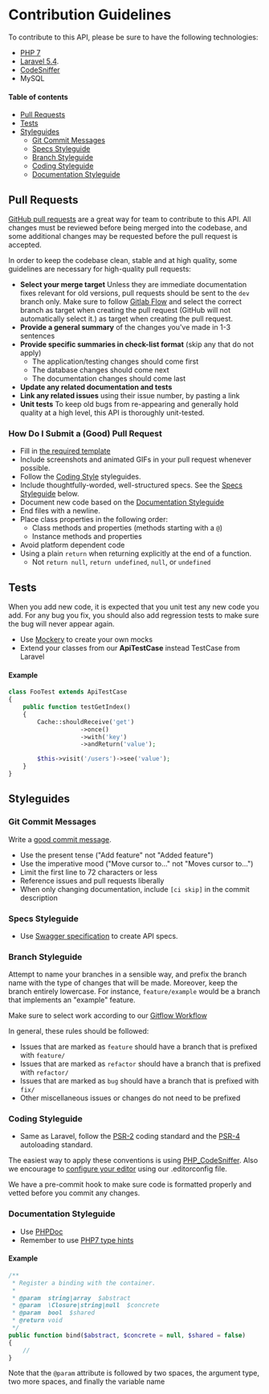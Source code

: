 # Contribution Guidelines

To contribute to this API, please be sure to have the following technologies:
- [PHP 7](http://php.net/manual/en/install.php)
- [Laravel 5.4](https://laravel.com/docs/5.4).
- [CodeSniffer](https://github.com/squizlabs/PHP_CodeSniffer)
- MySQL


#### Table of contents
* [Pull Requests](#pull-requests)  
* [Tests](#tests)  
* [Styleguides](#styleguides)  
  * [Git Commit Messages](#git-commit-messages)
  * [Specs Styleguide](#specs-styleguide)
  * [Branch Styleguide](#branch-styleguide)
  * [Coding Styleguide](#coding-styleguide)
  * [Documentation Styleguide](#documentation-styleguide)


## Pull Requests
[GitHub pull requests](https://help.github.com/articles/using-pull-requests)
are a great way for team to contribute to this API. All changes must be
reviewed before being merged into the codebase, and some additional changes may
be requested before the pull request is accepted.

In order to keep the codebase clean, stable and at high quality, some
guidelines are necessary for high-quality pull requests:

- **Select your merge target** Unless they are immediate documentation fixes
relevant for old versions, pull requests should be sent to the `dev` branch
only.
Make sure to follow [Gitlab Flow](https://about.gitlab.com/2014/09/29/gitlab-flow/) and select the correct branch as target when creating the pull request (GitHub will not automatically select it.)
as target when creating the pull request.
- **Provide a general summary** of the changes you've made in 1-3 sentences
- **Provide specific summaries in check-list format** (skip any that do not
    apply)
	* The application/testing changes should come first
	* The database changes should come next
	* The documentation changes should come last
- **Update any related documentation and tests**
- **Link any related issues** using their issue number, by pasting a link
- **Unit tests** To keep old bugs from re-appearing and generally hold quality
at a high level, this API is thoroughly unit-tested.

### How Do I Submit a (Good) Pull Request

* Fill in [the required template](PULL_REQUEST_TEMPLATE.md)
* Include screenshots and animated GIFs in your pull request whenever possible.
* Follow the [Coding Style](#coding-styleguide) styleguides.
* Include thoughtfully-worded, well-structured specs. See the
[Specs Styleguide](#specs-styleguide) below.
* Document new code based on the
  [Documentation Styleguide](#documentation-styleguide)
* End files with a newline.
* Place class properties in the following order:
    * Class methods and properties (methods starting with a `@`)
    * Instance methods and properties
* Avoid platform dependent code
* Using a plain `return` when returning explicitly at the end of a function.
    * Not `return null`, `return undefined`, `null`, or `undefined`

## Tests

When you add new code, it is expected that you unit test any new code you add.
For any bug you fix, you should also add regression tests to make sure the bug
will never appear again.
- Use [Mockery](http://docs.mockery.io/en/latest/) to create your own mocks
- Extend your classes from our **ApiTestCase** instead TestCase from Laravel

#### Example

```php
class FooTest extends ApiTestCase
{
    public function testGetIndex()
    {
        Cache::shouldReceive('get')
                    ->once()
                    ->with('key')
                    ->andReturn('value');

        $this->visit('/users')->see('value');
    }
}
```

## Styleguides

### Git Commit Messages
Write a [good commit message](http://tbaggery.com/2008/04/19/a-note-about-git-commit-messages.html).
* Use the present tense ("Add feature" not "Added feature")
* Use the imperative mood ("Move cursor to..." not "Moves cursor to...")
* Limit the first line to 72 characters or less
* Reference issues and pull requests liberally
* When only changing documentation, include `[ci skip]` in the commit
description

### Specs Styleguide
* Use [Swagger specification](http://swagger.io/specification/) to create API
specs.

### Branch Styleguide

Attempt to name your branches in a sensible way, and prefix the branch name
with the type of changes that will be made. Moreover, keep the branch entirely
lowercase.
For instance, `feature/example` would be a branch that implements an "example"
feature.

Make sure to select work according to our
[Gitflow Workflow](https://docs.google.com/a/allbound.com/document/d/1xQVn5zBZVppiP5AF2XcLiu0VuSQFTReb6grNFoKYdyw/edit?usp=sharing)

In general, these rules should be followed:
* Issues that are marked as `feature` should have a branch that is prefixed
with `feature/`
* Issues that are marked as `refactor` should have a branch that is prefixed
with `refactor/`
* Issues that are marked as `bug` should have a branch that is prefixed
with `fix/`
* Other miscellaneous issues or changes do not need to be prefixed

### Coding Styleguide
* Same as Laravel, follow the [PSR-2](https://github.com/php-fig/fig-standards/blob/master/accepted/PSR-2-coding-style-guide.md)
coding standard and the [PSR-4](https://github.com/php-fig/fig-standards/blob/master/accepted/PSR-4-autoloader.md)
autoloading standard.

The easiest way to apply these conventions is using
[PHP_CodeSniffer](https://github.com/squizlabs/PHP_CodeSniffer). Also we
encourage to [configure your editor](http://editorconfig.org/#download) using
our .editorconfig file.

We have a pre-commit hook to make sure code is formatted properly and vetted
before you commit any changes.

### Documentation Styleguide
* Use [PHPDoc](https://www.phpdoc.org/docs/latest/references/phpdoc/basic-syntax.html)
* Remember to use [PHP7 type hints](http://php.net/manual/en/functions.arguments.php#functions.arguments.type-declaration)


#### Example

```php
/**
 * Register a binding with the container.
 *
 * @param  string|array  $abstract
 * @param  \Closure|string|null  $concrete
 * @param  bool  $shared
 * @return void
 */
public function bind($abstract, $concrete = null, $shared = false)
{
    //
}
```

Note that the `@param` attribute is followed by two spaces, the argument type,
two more spaces, and finally the variable name

